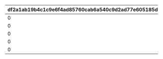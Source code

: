 |df2a1ab19b4c1c9e6f4ad85760cab6a540c9d2ad77e605185d315cfe2197c637|8bda05e6f8c4bb5f364f00ca4212eb2b031ae8ce40ea0d4df9b5c0af009a788a|de69ad3c29351f89f917d502b536d00e6b84ec2ba25b7c12ff8629f29034925d|285ba4add5b271a2e5788acdef8a26a04eb4943b4a90a3b5078e86fe975893ed|1687ed900f2d72ad24aff59fe98e86746bb4d0c1a94e213847190020238fae97|36077e1505db0877ca178595c153bd352076271a3b0a15a022861056044e5cee|161acbe75bb857eb2da6b1eaca2a3af6abdaf285d9b6a003e9f9def45beef7b1|9d14f4217b34a4590918dd99878d1b579d72165c115098f766e8ed8aac903682|49000c04a3deef66382a5c38659a5ad982b3d1cc7338c0628f6617470ad2674a|d7c30734baca36ce2abf0bba585cc30a30ce6a5e321d271f30779d96a00f8def|87b7a85d94d22fd1c8b44dd43afd62d999c20400eadfa9118f9e17d926b29677|
| --- | --- | --- | --- | --- | --- | --- | --- | --- | --- | --- |
|0|1|0|0|0|0|0|0|770900101|1|0|
|0|1|0|0|0|0|0|0|770900201|2|0|
|0|1|0|0|0|0|0|0|770900301|3|0|
|0|1|0|0|0|0|0|0|770900401|4|0|
|0|1|0|0|0|0|0|0|770900501|5|0|